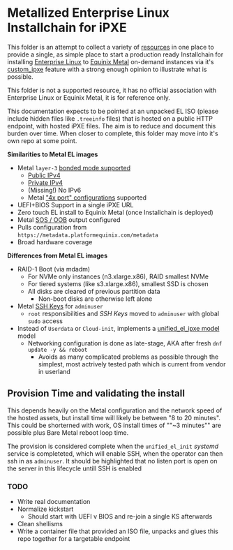 # Metallized Enterprise Linux Installchain for iPXE

This folder is an attempt to collect a variety of [resources](https://gitlab.com/dlotterman/unified_el_ipxe) in one place to provide a single, as simple place to start a production ready Installchain for installing [Enterprise Linux](https://en.wikipedia.org/wiki/Category:Enterprise_Linux_distributions) to [Equinix Metal](https://deploy.equinix.com/product/bare-metal/) on-demand instances via it's [custom_ipxe](https://deploy.equinix.com/developers/docs/metal/operating-systems/custom-ipxe/) feature with a strong enough opinion to illustrate what is possible.

This folder is not a supported resource, it has no official association with Enterprise Linux or Equinix Metal, it is for reference only.

This documentation expects to be pointed at an unpacked EL ISO (please include hidden files like `.treeinfo` files) that is hosted on a public HTTP endpoint, with hosted iPXE files. The aim is to reduce and document this burden over time. When closer to complete, this folder may move into it's own repo at some point.

**Similarities to Metal EL images**
- Metal `layer-3` [bonded mode supported](https://deploy.equinix.com/developers/docs/metal/networking/server-level-networking/)
    - [Public IPv4](https://deploy.equinix.com/developers/docs/metal/networking/ip-addresses/#public-ipv4-subnet)
    - [Private IPv4](https://deploy.equinix.com/developers/docs/metal/networking/ip-addresses/#private-ipv4-management-subnets)
    - (Missing!) No IPv6
    - Metal ["4x port" configurations](https://deploy.equinix.com/product/servers/n3-xlarge/) supported
- UEFI+BIOS Support in a single iPXE URL
- Zero touch EL install to Equinix Metal (once Installchain is deployed)
- Metal [SOS / OOB](https://deploy.equinix.com/developers/docs/metal/resilience-recovery/serial-over-ssh/) output configured
- Pulls configuration from `https://metadata.platformequinix.com/metadata`
- Broad hardware coverage

**Differences from Metal EL images**
- RAID-1 Boot (via mdadm)
    - For NVMe only instances (n3.xlarge.x86), RAID smallest NVMe
    - For tiered systems (like s3.xlarge.x86), smallest SSD is chosen
    - All disks are cleared of previous partition data
        - Non-boot disks are otherwise left alone
- Metal [SSH Keys](https://deploy.equinix.com/developers/docs/metal/accounts/ssh-keys/) for `adminuser`
    - `root` responsibilities and *SSH Keys* moved to `adminuser` with global `sudo` access
- Instead of `Userdata` or `Cloud-init`, implements a [unified_el_ipxe model](https://gitlab.com/dlotterman/unified_el_ipxe) model
    - Networking configuration is done as late-stage, AKA after fresh `dnf update -y && reboot`
        - Avoids as many complicated problems as possible through the simplest, most actrively tested path which is current from vendor in userland

## Provision Time and validating the install

This depends heavily on the Metal configuration and the network speed of the hosted assets, but install time will likely be between "8 to 20 minutes". This could be shorterned with work, OS install times of ""~3 minutes"" are possible plus Bare Metal reboot loop time.

The provision is considered complete when the `unified_el_init` *systemd* service is completeted, which will enable SSH, when the operator can then ssh in as `adminuser`. It should be highlighted that no listen port is open on the server in this lifecycle untill SSH is enabled

### TODO
- Write real documentation
- Normalize kickstart
    - Should start with UEFI v BIOS and re-join a single KS afterwards
- Clean shellisms
- Write a container file that provided an ISO file, unpacks and glues this repo together for a targetable endpoint
